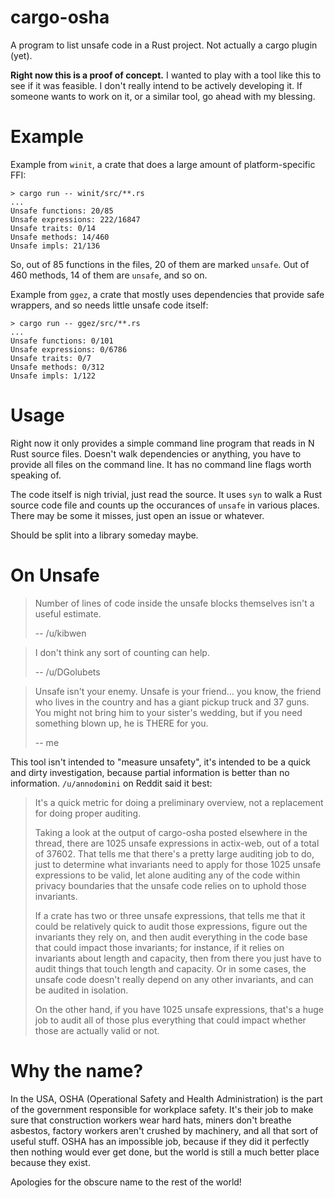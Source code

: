 # cargo-osha

A program to list unsafe code in a Rust project.  Not actually a cargo plugin (yet).

**Right now this is a proof of concept.**  I wanted to play with a tool like this to see if
it was feasible.  I don't really intend to be actively developing it.  If someone wants to
work on it, or a similar tool, go ahead with my blessing.  

# Example

Example from `winit`, a crate that does a large amount of
platform-specific FFI:

```
> cargo run -- winit/src/**.rs
...
Unsafe functions: 20/85
Unsafe expressions: 222/16847
Unsafe traits: 0/14
Unsafe methods: 14/460
Unsafe impls: 21/136
```

So, out of 85 functions in the files, 20 of them are marked `unsafe`.  Out of 460 methods,
14 of them are `unsafe`, and so on.

Example from `ggez`, a crate that mostly uses dependencies that
provide safe wrappers, and so needs little unsafe code itself:

```
> cargo run -- ggez/src/**.rs
...
Unsafe functions: 0/101
Unsafe expressions: 0/6786
Unsafe traits: 0/7
Unsafe methods: 0/312
Unsafe impls: 1/122
```

# Usage

Right now it only provides a simple command line program that reads in
N Rust source files.  Doesn't walk dependencies or anything, you have
to provide all files on the command line.  It has no command line
flags worth speaking of.

The code itself is nigh trivial, just read the source.  It uses `syn`
to walk a Rust source code file and counts up the occurances of
`unsafe` in various places.  There may be some it misses, just open an
issue or whatever.

Should be split into a library someday maybe.

# On Unsafe

> Number of lines of code inside the unsafe blocks themselves isn't a useful estimate.
> 
> -- /u/kibwen

> I don't think any sort of counting can help.
> 
> -- /u/DGolubets

> Unsafe isn't your enemy.  Unsafe is your friend... you know,
> the friend who lives in the country and has a giant pickup truck and
> 37 guns.  You might not bring him to your sister's wedding, but if
> you need something blown up, he is THERE for you.
> 
> -- me

This tool isn't intended to "measure unsafety", it's intended to be a quick
and dirty investigation, because partial information is better than no
information.  `/u/annodomini` on Reddit said it best:

> It's a quick metric for doing a preliminary overview, not a replacement for doing proper auditing.  
> 
> Taking a look at the output of cargo-osha posted elsewhere in the thread, there are 1025 unsafe expressions in actix-web, out of a total of 37602. That tells me that there's a pretty large auditing job to do, just to determine what invariants need to apply for those 1025 unsafe expressions to be valid, let alone auditing any of the code within privacy boundaries that the unsafe code relies on to uphold those invariants.
> 
> If a crate has two or three unsafe expressions, that tells me that it could be relatively quick to audit those expressions, figure out the invariants they rely on, and then audit everything in the code base that could impact those invariants; for instance, if it relies on invariants about length and capacity, then from there you just have to audit things that touch length and capacity. Or in some cases, the unsafe code doesn't really depend on any other invariants, and can be audited in isolation.
> 
> On the other hand, if you have 1025 unsafe expressions, that's a huge job to audit all of those plus everything that could impact whether those are actually valid or not.

# Why the name?

In the USA, OSHA (Operational Safety and Health Administration) is the part of the government responsible for workplace safety.  It's their job to make sure that construction workers wear hard hats, miners don't breathe asbestos, factory workers aren't crushed by machinery, and all that sort of useful stuff.  OSHA has an impossible job, because if they did it perfectly then nothing would ever get done, but the world is still a much better place because they exist.

Apologies for the obscure name to the rest of the world!
